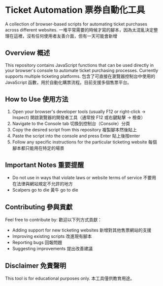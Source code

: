 # Ticket Automation 票券自動化工具

A collection of browser-based scripts for automating ticket purchases across different websites.
一堆平常需要的時候才寫的腳本，因為太混亂決定整理在這裡，沒有任何使用者友善介面，但有一天可能會新增

## Overview 概述

This repository contains JavaScript functions that can be used directly in your browser's console to automate ticket purchasing processes. Currently supports multiple ticketing platforms.
包含了可直接在瀏覽器控制台中使用的 JavaScript 函數，用於自動化購票流程。目前支援多個售票平台。

## How to Use 使用方法

1. Open your browser's developer tools (usually F12 or right-click -> Inspect)
   開啟瀏覽器的開發者工具（通常按 F12 或右鍵點擊 -> 檢查）
2. Navigate to the Console tab
   切換到控制台（Console）分頁
3. Copy the desired script from this repository
   複製腳本然後貼上
4. Paste the script into the console and press Enter
   貼上後按enter
5. Follow any specific instructions for the particular ticketing website
   每個腳本都只能用在特定的場景


## Important Notes 重要提醒

- Do not use in ways that violate laws or website terms of service
  不要用在法律與網站規定不允許的地方
- Scalpers go to die
  黃牛 go to die

## Contributing 參與貢獻

Feel free to contribute by:
歡迎以下列方式貢獻：

- Adding support for new ticketing websites
  新增對其他售票網站的支援
- Improving existing scripts
  改進現有腳本
- Reporting bugs
  回報問題
- Suggesting improvements
  提出改善建議

## Disclaimer 免責聲明

This tool is for educational purposes only.
本工具僅供教育用途。



